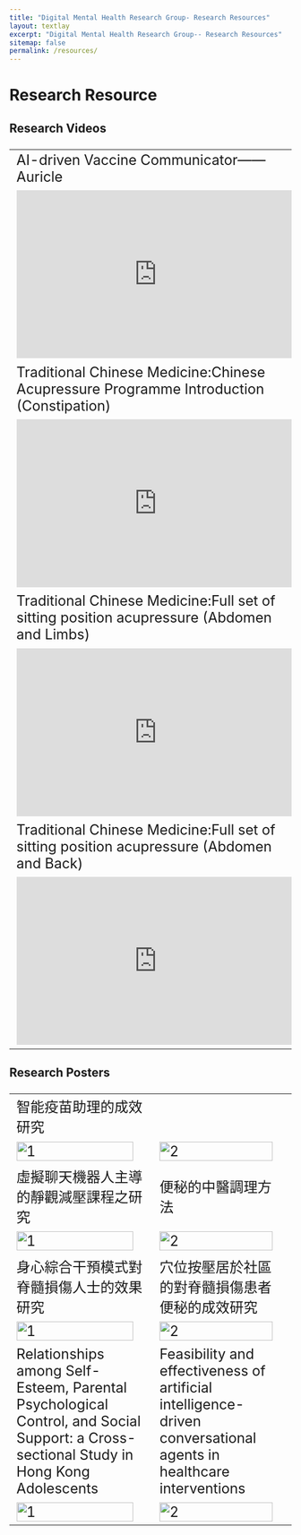 ```yaml
---
title: "Digital Mental Health Research Group- Research Resources"
layout: textlay
excerpt: "Digital Mental Health Research Group-- Research Resources"
sitemap: false
permalink: /resources/
---
```


# Research Resource

## Research Videos
<style scoped>
table {
  font-size: 25px;
}
</style>

<table>
<tr>
    <td>
     AI-driven Vaccine Communicator——Auricle    
    </td>
    <td>
    Spinal Cord Injury Exercises 
    </td>
    </tr>

<tr>
    <td style="padding-right:10px;">
<iframe width="500px" height="300px" src="https://www.youtube.com/embed/BLwYI15MzEE" frameborder="0" allow="accelerometer; autoplay; clipboard-write; encrypted-media; gyroscope; picture-in-picture" allowfullscreen></iframe>
    </td>
    <td style="padding-right:10px;">
<iframe width="500px" height="300px" src="https://www.youtube.com/embed/zxGHR84AUjw" frameborder="0" allow="accelerometer; autoplay; clipboard-write; encrypted-media; gyroscope; picture-in-picture" allowfullscreen></iframe>
    </td>
    </tr>

<tr>
    <td>
    Traditional Chinese Medicine:Chinese Acupressure Programme Introduction (Constipation)    
    </td>
    <td>
    中醫學：中醫穴位按壓手法介紹（便秘）
    </td>
    </tr>

<tr>
    <td style="padding-right:10px;">
<iframe width="500px" height="300px" src="https://www.youtube.com/embed/ImZCn3zD9-k" frameborder="0" allow="accelerometer; autoplay; clipboard-write; encrypted-media; gyroscope; picture-in-picture" allowfullscreen></iframe>
    </td>
    <td style="padding-right:10px;">
<iframe width="500px" height="300px" src="https://www.youtube.com/embed/O4IbUtrbtV8" frameborder="0" allow="accelerometer; autoplay; clipboard-write; encrypted-media; gyroscope; picture-in-picture" allowfullscreen></iframe>
    </td>
    </tr>
<tr>
    <td>
    Traditional Chinese Medicine:Full set of sitting position acupressure (Abdomen and Limbs)   
    </td>
    <td>
    中醫學：整套平臥位穴位按摩流程
    </td>
    </tr>

<tr>
    <td style="padding-right:10px;">
<iframe width="500px" height="300px" src="https://www.youtube.com/embed/Mynn1VStUMQ" frameborder="0" allow="accelerometer; autoplay; clipboard-write; encrypted-media; gyroscope; picture-in-picture" allowfullscreen></iframe>
    </td>
    <td style="padding-right:10px;">
<iframe width="500px" height="300px" src="https://www.youtube.com/embed/AM7z0TH3-Fo" frameborder="0" allow="accelerometer; autoplay; clipboard-write; encrypted-media; gyroscope; picture-in-picture" allowfullscreen></iframe>
    </td>
    </tr>
<tr>
    <td>
    Traditional Chinese Medicine:Full set of sitting position acupressure (Abdomen and Back)   
    </td>
    <td>
    中醫學：整套正坐位穴位按摩流程
    </td>
    </tr>

<tr>
    <td style="padding-right:10px;">
<iframe width="500px" height="300px" src="https://www.youtube.com/embed/8EjnVK0Np90" frameborder="0" allow="accelerometer; autoplay; clipboard-write; encrypted-media; gyroscope; picture-in-picture" allowfullscreen></iframe>
    </td>
    <td style="padding-right:10px;">
<iframe width="500px" height="300px" src="https://www.youtube.com/embed/u4gnkDJvMTw" frameborder="0" allow="accelerometer; autoplay; clipboard-write; encrypted-media; gyroscope; picture-in-picture" allowfullscreen></iframe>
    </td>
    </tr>
</table>

## Research Posters
<table>
<tr>
    <td>
     智能疫苗助理的成效研究    
    </td>
    </tr>
<tr>
 <td> <img src="{{ site.url }}{{ site.baseurl }}/images/poster/AI chatbot1.png"  alt="1" width="95%"></td>
 <td><img src="{{ site.url }}{{ site.baseurl }}/images/poster/AI chatbot2.png" alt="2" width="95%"></td>
    </td>
    </tr>

<tr>
    <td>
     虛擬聊天機器人主導的靜觀減壓課程之研究    
    </td>
    <td>
     便秘的中醫調理方法
    </td>
    </tr>
<tr>
 <td> <img src="{{ site.url }}{{ site.baseurl }}/images/poster/Mindfulness1.png"  alt="1" width="95%"></td>
 <td><img src="{{ site.url }}{{ site.baseurl }}/images/poster/TCM_Talk.png" alt="2" width="95%"></td>
    </td>
    </tr>

<tr>
    <td>
     身心綜合干預模式對脊髓損傷人士的效果研究    
    </td>
    <td>
     穴位按壓居於社區的對脊髓損傷患者便秘的成效研究 
    </td>
    </tr>
<tr>
 <td> <img src="{{ site.url }}{{ site.baseurl }}/images/poster/PPI.jpeg"  alt="1" width="95%"></td>
 <td><img src="{{ site.url }}{{ site.baseurl }}/images/poster/TCM.jpeg" alt="2" width="95%"></td>
    </td>
    </tr>

<tr>
    <td>
     Relationships among Self-Esteem, Parental Psychological Control, and Social Support: a Cross-sectional Study in Hong Kong Adolescents   
    </td>
    <td>
     Feasibility and effectiveness of artificial intelligence-driven conversational agents in healthcare interventions
    </td>
    </tr>
<tr>
 <td> <img src="{{ site.url }}{{ site.baseurl }}/images/poster/FYP_Poster.png"  alt="1" width="95%"></td>
 <td><img src="{{ site.url }}{{ site.baseurl }}/images/poster/SR_Poster.png" alt="2" width="95%"></td>
    </td>
    </tr>
</table>